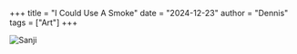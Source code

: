 +++
title = "I Could Use A Smoke"
date = "2024-12-23"
author = "Dennis"
tags = ["Art"]
+++

![Sanji](C:\Users\s2003\OneDrive\Desktop\Photos\Achievements\Art\Sanji.jpg)